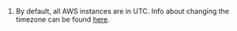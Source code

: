 1. By default, all AWS instances are in UTC. Info about changing the timezone can be found [here](https://docs.aws.amazon.com/AWSEC2/latest/UserGuide/set-time.html).
